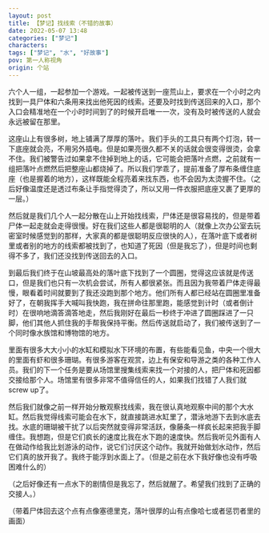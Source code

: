 ```yaml
---
layout: post
title: 【梦记】找线索（不错的故事）
date: 2022-05-07 13:48
categories: ["梦记"]
characters: 
tags: ["梦记", "水", "好故事"]
pov: 第一人称视角
origin: 个站
---
```


六个人一组，一起参加一个游戏。一起被传送到一座荒山上，要求在一个小时之内找到一具尸体和六条用来找出他死因的线索。还要及时找到传送回来的入口，那个入口会精准地在一个小时时间到了的时候开启唯一一次，没有及时被传送的人就会永远被留在那里。

这座山上有很多树，地上铺满了厚厚的落叶。我们手头的工具只有两个灯泡，转一下底座就会亮，不用另外插电。但是如果亮很久都不关的话就会很变得很烫，会拿不住。我们被警告过如果拿不住掉到地上的话，它可能会把落叶点燃，之前就有一组把落叶点燃然后把整座山都烧掉了。所以我们学乖了，提前准备了厚布条缠住底座（也是握着的地方），这样既能全程亮着来找东西，也不会因为太烫握不住。（之后好像温度还是透过布条让手指觉得烫了，所以又用一件衣服把底座又裹了更厚的一层。）

然后就是我们几个人一起分散在山上开始找线索，尸体还是很容易找的，但是带着尸体一起走就会走得很慢。好在我们这些人都是很聪明的人（就像上次办公室去玩密室时候感觉到的那样，大家真的都是很聪明反应很快的人），在落叶底下或者树里或者别的地方的线索都被找到了，也知道了死因（但是我忘了），但是时间也剩得不多了，我们还没找到传送回去的入口。

到最后我们终于在山坡最高处的落叶底下找到了一个圆圈，觉得这应该就是传送口，但是我们也只有一次机会尝试，所有人都很紧张。而且因为我带着尸体走得最慢，眼看着时间就要到了我还没跑到那个地方。他们所有人都已经站在圆圈里准备好了，在朝我挥手大喊叫我快跑，我在拼命往那里跑，能感觉到计时（或者倒计时）在很响地滴答滴答地走，然后我刚好在最后一秒终于冲进了圆圈踩进了一只脚，他们其他人抓住我的手帮我保持平衡。然后传送就启动了，我们被传送到了一个同时像水族馆和博物馆的地方。

里面有很多大大小小的水缸和模拟水下环境的布置，有些能看见鱼，中央一个很大的里面有虾和很多珊瑚。有很多游客在观赏，边上有保安和导游之类的各种工作人员。我们的下一个任务是要从场馆里搜集线索来找一个对接的人，把尸体和死因都交接给那个人。场馆里有很多非常不值得信任的人，如果我们找错了人我们就screw up了。

然后我们就像之前一样开始分散观察找线索，我在很认真地观察中间的那个大水缸。然后我觉得线索可能会在水下，就直接跳进水缸里了，潜泳地游下去到水底去找。水底的珊瑚被干扰了以后突然就变得非常活跃，像藤条一样疯长起来把我手脚缠住。我想跑，但是它们疯长的速度比我在水下跑的速度快。然后我听见外面有人在做动作给我比划游泳的动作，说它们讨厌这个动作。我就开始做划水动作，然后它们真的放开我了。我终于能浮到水面上了。（但是之前在水下我好像也没有呼吸困难什么的）

（之后好像还有一点水下的剧情但是我忘了，然后就醒了。希望我们找到了正确的交接人。）

（带着尸体回去这个点有点像塞德里克，落叶很厚的山有点像哈七或者惩罚者里的画面）
